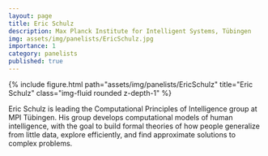```yaml
---
layout: page
title: Eric Schulz
description: Max Planck Institute for Intelligent Systems, Tübingen
img: assets/img/panelists/EricSchulz.jpg
importance: 1
category: panelists
published: true
---
```


<div class="row justify-content-sm-center">
    <div class="col-sm-8 mt-3 mt-md-0">
        {% include figure.html path="assets/img/panelists/EricSchulz" title="Eric Schulz" class="img-fluid rounded z-depth-1" %}
    </div>
</div>

Eric Schulz is leading the Computational Principles of Intelligence group at MPI Tübingen. His group develops computational models of human intelligence, 
with the goal to build formal theories of how people generalize from little data, explore efficiently, and find approximate solutions to complex problems.
              
